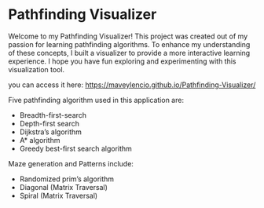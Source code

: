 # Pathfinding Visualizer

Welcome to my Pathfinding Visualizer! This project was created out of my passion for learning pathfinding algorithms. To enhance my understanding of these concepts, I built a visualizer to provide a more interactive learning experience. I hope you have fun exploring and experimenting with this visualization tool.


you can access it here: https://maveylencio.github.io/Pathfinding-Visualizer/

Five pathfinding algorithm used in this application are:

- Breadth-first-search
- Depth-first search
- Dijkstra’s algorithm
- A* algorithm
- Greedy best-first search algorithm

Maze generation and Patterns include:

- Randomized prim’s algorithm
- Diagonal (Matrix Traversal)
- Spiral	(Matrix Traversal)










